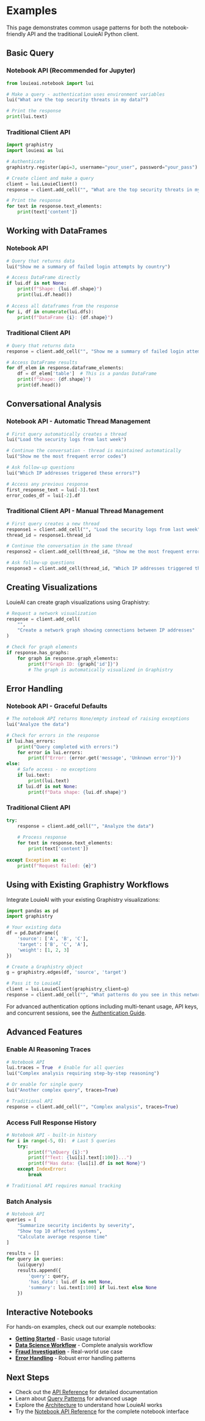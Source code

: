 # Examples

This page demonstrates common usage patterns for both the notebook-friendly API and the traditional LouieAI Python client.

## Basic Query

### Notebook API (Recommended for Jupyter)

```python
from louieai.notebook import lui

# Make a query - authentication uses environment variables
lui("What are the top security threats in my data?")

# Print the response
print(lui.text)
```

### Traditional Client API

```python
import graphistry
import louieai as lui

# Authenticate
graphistry.register(api=3, username="your_user", password="your_pass")

# Create client and make a query
client = lui.LouieClient()
response = client.add_cell("", "What are the top security threats in my data?")

# Print the response
for text in response.text_elements:
    print(text['content'])
```

## Working with DataFrames

### Notebook API

```python
# Query that returns data
lui("Show me a summary of failed login attempts by country")

# Access DataFrame directly
if lui.df is not None:
    print(f"Shape: {lui.df.shape}")
    print(lui.df.head())
    
# Access all dataframes from the response
for i, df in enumerate(lui.dfs):
    print(f"DataFrame {i}: {df.shape}")
```

### Traditional Client API

```python
# Query that returns data
response = client.add_cell("", "Show me a summary of failed login attempts by country")

# Access DataFrame results
for df_elem in response.dataframe_elements:
    df = df_elem['table']  # This is a pandas DataFrame
    print(f"Shape: {df.shape}")
    print(df.head())
```

## Conversational Analysis

### Notebook API - Automatic Thread Management

```python
# First query automatically creates a thread
lui("Load the security logs from last week")

# Continue the conversation - thread is maintained automatically
lui("Show me the most frequent error codes")

# Ask follow-up questions
lui("Which IP addresses triggered these errors?")

# Access any previous response
first_response_text = lui[-3].text
error_codes_df = lui[-2].df
```

### Traditional Client API - Manual Thread Management

```python
# First query creates a new thread
response1 = client.add_cell("", "Load the security logs from last week")
thread_id = response1.thread_id

# Continue the conversation in the same thread
response2 = client.add_cell(thread_id, "Show me the most frequent error codes")

# Ask follow-up questions
response3 = client.add_cell(thread_id, "Which IP addresses triggered these errors?")
```

## Creating Visualizations

LouieAI can create graph visualizations using Graphistry:

```python
# Request a network visualization
response = client.add_cell(
    "", 
    "Create a network graph showing connections between IP addresses"
)

# Check for graph elements
if response.has_graphs:
    for graph in response.graph_elements:
        print(f"Graph ID: {graph['id']}")
        # The graph is automatically visualized in Graphistry
```

## Error Handling

### Notebook API - Graceful Defaults

```python
# The notebook API returns None/empty instead of raising exceptions
lui("Analyze the data")

# Check for errors in the response
if lui.has_errors:
    print("Query completed with errors:")
    for error in lui.errors:
        print(f"Error: {error.get('message', 'Unknown error')}")
else:
    # Safe access - no exceptions
    if lui.text:
        print(lui.text)
    if lui.df is not None:
        print(f"Data shape: {lui.df.shape}")
```

### Traditional Client API

```python
try:
    response = client.add_cell("", "Analyze the data")
    
    # Process response
    for text in response.text_elements:
        print(text['content'])
            
except Exception as e:
    print(f"Request failed: {e}")
```

## Using with Existing Graphistry Workflows

Integrate LouieAI with your existing Graphistry visualizations:

```python
import pandas as pd
import graphistry

# Your existing data
df = pd.DataFrame({
    'source': ['A', 'B', 'C'],
    'target': ['B', 'C', 'A'],
    'weight': [1, 2, 3]
})

# Create a Graphistry object
g = graphistry.edges(df, 'source', 'target')

# Pass it to LouieAI
client = lui.LouieClient(graphistry_client=g)
response = client.add_cell("", "What patterns do you see in this network?")
```

For advanced authentication options including multi-tenant usage, API keys, and concurrent sessions, see the [Authentication Guide](authentication.md).

## Advanced Features

### Enable AI Reasoning Traces

```python
# Notebook API
lui.traces = True  # Enable for all queries
lui("Complex analysis requiring step-by-step reasoning")

# Or enable for single query
lui("Another complex query", traces=True)

# Traditional API
response = client.add_cell("", "Complex analysis", traces=True)
```

### Access Full Response History

```python
# Notebook API - built-in history
for i in range(-5, 0):  # Last 5 queries
    try:
        print(f"\nQuery {i}:")
        print(f"Text: {lui[i].text[:100]}...")
        print(f"Has data: {lui[i].df is not None}")
    except IndexError:
        break

# Traditional API requires manual tracking
```

### Batch Analysis

```python
# Notebook API
queries = [
    "Summarize security incidents by severity",
    "Show top 10 affected systems",
    "Calculate average response time"
]

results = []
for query in queries:
    lui(query)
    results.append({
        'query': query,
        'has_data': lui.df is not None,
        'summary': lui.text[:100] if lui.text else None
    })
```

## Interactive Notebooks

For hands-on examples, check out our example notebooks:

- **[Getting Started](../getting-started/notebooks/01-getting-started.ipynb)** - Basic usage tutorial
- **[Data Science Workflow](../getting-started/notebooks/02-data-science-workflow.ipynb)** - Complete analysis workflow
- **[Fraud Investigation](../getting-started/notebooks/03-fraud-investigation.ipynb)** - Real-world use case
- **[Error Handling](../getting-started/notebooks/04-error-handling.ipynb)** - Robust error handling patterns

## Next Steps

- Check out the [API Reference](../api/index.md) for detailed documentation
- Learn about [Query Patterns](query-patterns.md) for advanced usage
- Explore the [Architecture](../developer/architecture.md) to understand how LouieAI works
- Try the [Notebook API Reference](../api/notebook.md) for the complete notebook interface